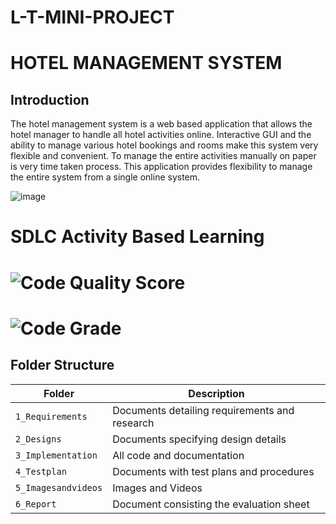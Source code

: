 # L-T-MINI-PROJECT
# HOTEL MANAGEMENT SYSTEM

## Introduction


The hotel management system is a web based application that allows the hotel manager to handle all hotel  activities online. Interactive GUI and the ability to manage various hotel bookings and rooms make this
system very flexible and convenient. To manage the entire activities manually on paper is very time taken process. This application provides flexibility to manage the entire system from a single online system.






  ![image](https://user-images.githubusercontent.com/86546222/125171076-e1efc880-e1cf-11eb-88fd-cc6dce47e356.png)


# SDLC Activity Based Learning
# ![Code Quality Score](https://www.code-inspector.com/project/24936/score/svg)
# ![Code Grade](https://www.code-inspector.com/project/24936/status/svg)

## Folder Structure
Folder             | Description
-------------------| -----------------------------------------
`1_Requirements`   | Documents detailing requirements and research
`2_Designs`         | Documents specifying design details
`3_Implementation` | All code and documentation
`4_Testplan`      | Documents with test plans and procedures
`5_Imagesandvideos`   | Images and Videos 
`6_Report`   | Document consisting the evaluation sheet 

                                  
